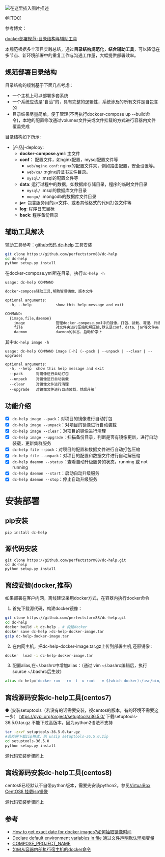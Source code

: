 
![在这里插入图片描述](https://img-blog.csdnimg.cn/20210607195419420.png?x-oss-process=image/watermark,type_ZmFuZ3poZW5naGVpdGk,shadow_10,text_aHR0cHM6Ly9ibG9nLmNzZG4ubmV0L2xpY2hhbmd6aGVuMjAwOA==,size_16,color_FFFFFF,t_70)

@[TOC]

参考博文：

[docker部署规范-目录结构与辅助工具](https://blog.csdn.net/lichangzhen2008/article/details/117672233?spm=1001.2014.3001.5501)

本规范根据多个项目实践总结，通过**目录结构规范化，结合辅助工具**，可以降低在多节点、新环境部署中的重复工作与沟通工作量，大幅提供部署效率。

## 规范部署目录结构

目录结构的规划基于下面几点考虑：

- 一个主机上可以部署多套系统
- 一个系统应该是”自洽“的，具有完整的逻辑性，系统涉及的所有文件是自包含的
- 目录结果尽量简单，便于管理(不再执行dockcer-compose up --build命令)，本地的配置修改通过volumes文件夹或文件挂载的方式进行容器内文件覆盖完成

目录结构如下所示:

- [产品]-deplopy:
  - **docker-compose.yml**: 主文件
  - **conf**： 配置文件，如nginx配置，mysql配置文件等
    - `web/nginx.conf`: nginx的配置文件夹，例如路由配置，安全设置等。
    - `web/ca/` :nginx的证书文件目录。
    - `mysql/` :msql的配置文件等
  - **data**: 运行过程中的数据，如数据库存储目录，程序的临时文件目录
    - `mysql/` :msql的数据库文件目录
    - `mongo/` :mongodb的数据库文件目录
  - **jar**: 包含服务用的jar文件、或者其他格式的代码打包文件等
  - **log**: 程序日志目标
  - **back**: 程序备份目录

## 辅助工具解决
辅助工具参考：[github代码 dc-help](https://github.com/perfectstorm88/dc-help)
工具安装

```bash
git clone https://github.com/perfectstorm88/dc-help
cd dc-help
python setup.py install
```

在docker-compose.yml所在目录，执行`dc-help -h`

```txt
usage: dc-help COMMAND

docker-compose辅助工具,帮助管理镜像、版本文件

optional arguments:
  -h, --help           show this help message and exit

COMMAND:
  {image,file,daemon}
    image              管理docker-compose.yml中的镜像，打包、装载、清理、升级
    file               对文件夹进行压缩和解压缩,默认是conf、data、jar等文件夹
    daemon             daemon的状态、启动和停止
```

其中`dc-help image -h`

```log
usage: dc-help COMMAND image [-h] (--pack | --unpack | --clear | --upgrade)

optional arguments:
  -h, --help  show this help message and exit
  --pack      对镜像进行自动打包
  --unpack    对镜像进行自动装载
  --clear     对镜像文件进行清理
  --upgrade   对镜像文件进行自动装载，然后升级`
```

## 功能介绍

*  [x] `dc-help image --pack`：对项目的镜像进行自动打包
*  [x] `dc-help image --unpack`：对项目的镜像进行自动装载
*  [x] `dc-help image --clear`：对项目的镜像进行清理
*  [x] `dc-help image --upgrade`：扫描备份目录，判断是否有镜像更新，进行自动装载，更新集群服务
*  [x] `dc-help file --pack`：对项目的配置和数据文件进行自动打包压缩
*  [x] `dc-help file --unpack`：对项目的配置和数据文件进行自动解压缩
*  [x] `dc-help daemon --status`：查看自动升级服务的状态，running 或 not running
*  [x] `dc-help daemon --start`：启动自动升级服务
*  [x] `dc-help daemon --stop`：停止自动升级服务

# 安装部署
## pip安装
```
pip install dc-help
```
## 源代码安装
```
git clone https://github.com/perfectstorm88/dc-help.git
cd dc-help
python setup.py install 
```
## 离线安装(docker,推荐)
如果部署在客户内网，离线建议采用docker方式，在容器内执行docker命令

1. 首先下载源代码，构建docker镜像：
```bash
git clone https://github.com/perfectstorm88/dc-help.git
cd dc-help
docker build -t dc-help . # 构建docker
docker save dc-help >dc-help-docker-image.tar
gzip dc-help-docker-image.tar
```

2. 在内网主机，把dc-help-docker-image.tar.gz上传到部署主机,还原镜像：
```bash
docker  load -i dc-help-docker-image.tar
```
3. 配置alias,在~/.bashrc中增加alias：（通过 vim ~/.bashrc编辑后，执行 source ~/.bashrc后生效）
```bash
alias dc-help='docker run --rm -t -u root  -v $(which docker):/usr/bin/docker  -v $(which docker-compose):/usr/bin/docker-compose  -v /var/run/docker.sock:/var/run/docker.sock  -v /usr/lib64/libltdl.so.7:/usr/lib/x86_64-linux-gnu/libltdl.so.7 -v $(pwd):$(pwd)  -w $(pwd) dc-help dc-help'
```


## 离线源码安装dc-help工具(centos7)
● (安装setuptools（若没有的话需要安装，视centos的版本，有的环境不需要这一步）
https://pypi.org/project/setuptools/36.5.0/
下载setuptools-36.5.0.tar.gz
不能下过高版本，因为python2语法不支持

```bash
tar -zxvf setuptools-36.5.0.tar.gz 
#若外网下载zip格式，则 unzip setuptools-36.5.0.zip
cd setuptools-36.5.0
python setup.py install
```
源代码安装步骤同上

## 	离线源码安装dc-help工具(centos8)
centos8已经默认不自带python版本，需要先安装python2，参见[VirtualBox CentOS8 挂载iso镜像](https://juejin.cn/post/6937962931212517406)

源代码安装步骤同上

## 参考

- [How to get exact date for docker images?如何抽取镜像时间](https://stackoverflow.com/questions/32705176/how-to-get-exact-date-for-docker-images)
- [Declare default environment variables in file 通过文件声明默认环境变量](https://docs.docker.com/compose/env-file/)
- [COMPOSE_PROJECT_NAME](https://docs.docker.com/compose/reference/envvars/#compose_project_name)
- [如何从容器内部执行宿主机的docker命令](https://www.jianshu.com/p/8b72eece7df8)



